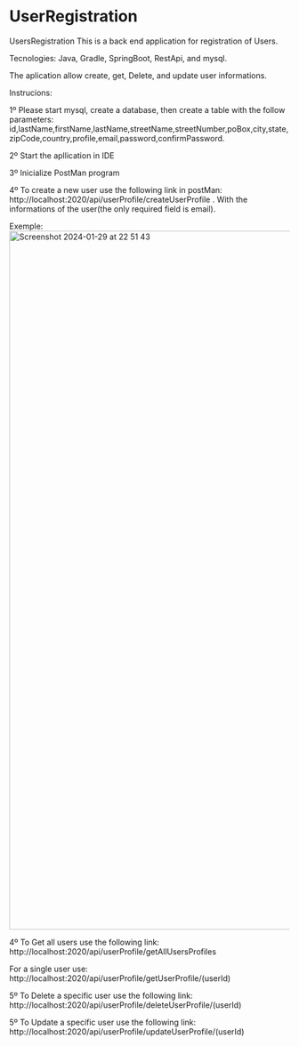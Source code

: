 # UserRegistration

UsersRegistration This is a back end application for registration of Users.

Tecnologies: Java, Gradle, SpringBoot, RestApi, and mysql.

The aplication allow create, get, Delete, and update user informations.

Instrucions:

1º Please start mysql, create a database, then create a table with the follow parameters: id,lastName,firstName,lastName,streetName,streetNumber,poBox,city,state,zipCode,country,profile,email,password,confirmPassword.

2º Start the apllication in IDE

3º Inicialize PostMan program

4º To create a new user use the following link in postMan: http://localhost:2020/api/userProfile/createUserProfile . With the informations of the user(the only required field is email).

Exemple: 
<img width="1257" alt="Screenshot 2024-01-29 at 22 51 43" src="https://github.com/pedroalexandrevieira/UserRegistration/assets/88099104/a1279eb2-b0e9-40ff-8b4e-0270a23d9353">

4º To Get all users use the following link: http://localhost:2020/api/userProfile/getAllUsersProfiles

For a single user use: http://localhost:2020/api/userProfile/getUserProfile/(userId)

5º To Delete a specific user use the following link: http://localhost:2020/api/userProfile/deleteUserProfile/(userId)

5º To Update a specific user use the following link: http://localhost:2020/api/userProfile/updateUserProfile/(userId)
